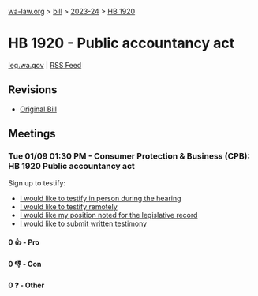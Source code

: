 [wa-law.org](/) > [bill](/bill/) > [2023-24](/bill/2023-24/) > [HB 1920](/bill/2023-24/hb/1920/)

# HB 1920 - Public accountancy act
[leg.wa.gov](https://app.leg.wa.gov/billsummary?BillNumber=1920&Year=2023&Initiative=false) | [RSS Feed](./rss.xml)

## Revisions
* [Original Bill](1/)

## Meetings
### Tue 01/09 01:30 PM - Consumer Protection & Business (CPB): HB 1920 Public accountancy act
Sign up to testify:
* [I would like to testify in person during the hearing](https://app.leg.wa.gov/csi/Testifier/Add?chamber=House&mId=31591&aId=156198&caId=22815&tId=1)
* [I would like to testify remotely](https://app.leg.wa.gov/csi/Testifier/Add?chamber=House&mId=31591&aId=156198&caId=22815&tId=2)
* [I would like my position noted for the legislative record](https://app.leg.wa.gov/csi/Testifier/Add?chamber=House&mId=31591&aId=156198&caId=22815&tId=3)
* [I would like to submit written testimony](https://app.leg.wa.gov/csi/Testifier/Add?chamber=House&mId=31591&aId=156198&caId=22815&tId=4)

#### 0 👍 - Pro

#### 0 👎 - Con

#### 0 ❓ - Other
